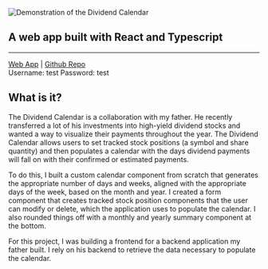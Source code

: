 ![Demonstration of the Dividend Calendar](https://eschmiel.github.io/dividend-calendar-demo.gif)

## A web app built with React and Typescript

---
[Web App](https://ibo-financials.com/dividenduidemo/) | [Github Repo](https://github.com/eschmiel/dividend-calendar)
<br/>
Username: test Password: test

## What is it?

The Dividend Calendar is a collaboration with my father. He recently transferred a lot of his investments into high-yield dividend stocks and wanted a way to visualize their payments throughout
the year. The Dividend Calendar allows users to set tracked stock positions (a symbol and share quantity) and then populates a calendar with the days dividend payments will fall on with their confirmed
or estimated payments.

To do this, I built a custom calendar component from scratch that generates the appropriate number of days and weeks, aligned with the appropriate days of the week, based on the month and year.
I created a form component that creates tracked stock position components that the user can modify or delete, which the application uses to populate the calendar. I also rounded things off with a monthly
and yearly summary component at the bottom.

For this project, I was building a frontend for a backend application my father built. I rely on his backend to retrieve the data necessary to populate the calendar.